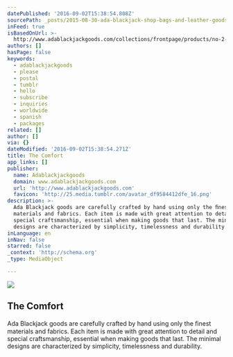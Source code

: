 ```yaml
---
datePublished: '2016-09-02T15:38:54.808Z'
sourcePath: _posts/2015-08-30-ada-blackjack-shop-bags-and-leather-goods.md
inFeed: true
isBasedOnUrl: >-
  http://www.adablackjackgoods.com/collections/frontpage/products/no-2-backpack-terracotta
authors: []
hasPage: false
keywords:
  - adablackjackgoods
  - please
  - postal
  - tumblr
  - hello
  - subscribe
  - inquiries
  - worldwide
  - spanish
  - packages
related: []
author: []
via: {}
dateModified: '2016-09-02T15:38:54.271Z'
title: The Comfort
app_links: []
publisher:
  name: Adablackjackgoods
  domain: www.adablackjackgoods.com
  url: 'http://www.adablackjackgoods.com'
  favicon: 'http://25.media.tumblr.com/avatar_df9584412dfe_16.png'
description: >-
  Ada Blackjack goods are carefully crafted by hand using only the ﬁnest
  materials and fabrics. Each item is made with great attention to detail and
  special craftsmanship, essential when making goods that last. The minimal
  designs are characterized by simplicity, timelessness and durability.
inLanguage: en
inNav: false
starred: false
_context: 'http://schema.org'
_type: MediaObject

---
```

<article style=""><img src="https://s3-us-west-2.amazonaws.com/the-grid-img/p/ecd9e936154e0b76149c704bae6d2c1cdd50d799.jpg" /><h1>The Comfort</h1><p>Ada Blackjack goods are carefully crafted by hand using only the ﬁnest materials and fabrics. Each item is made with great attention to detail and special craftsmanship, essential when making goods that last. The minimal designs are characterized by simplicity, timelessness and durability.</p></article>